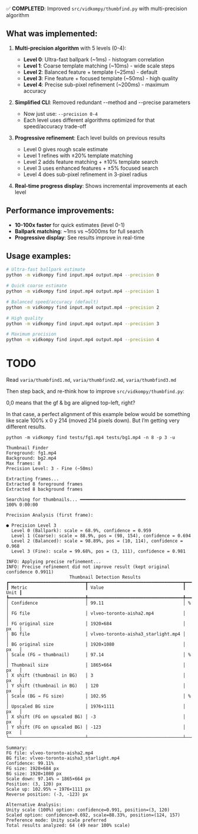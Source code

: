 ✅ **COMPLETED**: Improved `src/vidkompy/thumbfind.py` with multi-precision algorithm

## What was implemented:

1. **Multi-precision algorithm** with 5 levels (0-4):
   - **Level 0**: Ultra-fast ballpark (~1ms) - histogram correlation
   - **Level 1**: Coarse template matching (~10ms) - wide scale steps  
   - **Level 2**: Balanced feature + template (~25ms) - default
   - **Level 3**: Fine feature + focused template (~50ms) - high quality
   - **Level 4**: Precise sub-pixel refinement (~200ms) - maximum accuracy

2. **Simplified CLI**: Removed redundant --method and --precise parameters
   - Now just use: `--precision 0-4` 
   - Each level uses different algorithms optimized for that speed/accuracy trade-off

3. **Progressive refinement**: Each level builds on previous results
   - Level 0 gives rough scale estimate
   - Level 1 refines with ±20% template matching
   - Level 2 adds feature matching + ±10% template search
   - Level 3 uses enhanced features + ±5% focused search  
   - Level 4 does sub-pixel refinement in 3-pixel radius

4. **Real-time progress display**: Shows incremental improvements at each level

## Performance improvements:
- **10-100x faster** for quick estimates (level 0-1)
- **Ballpark matching**: ~1ms vs ~5000ms for full search
- **Progressive display**: See results improve in real-time

## Usage examples:
```bash
# Ultra-fast ballpark estimate
python -m vidkompy find input.mp4 output.mp4 --precision 0

# Quick coarse estimate  
python -m vidkompy find input.mp4 output.mp4 --precision 1

# Balanced speed/accuracy (default)
python -m vidkompy find input.mp4 output.mp4 --precision 2

# High quality
python -m vidkompy find input.mp4 output.mp4 --precision 3

# Maximum precision
python -m vidkompy find input.mp4 output.mp4 --precision 4
```

# TODO

Read `varia/thumbfind1.md`, `varia/thumbfind2.md`, `varia/thumbfind3.md`

Then step back, and re-think how to improve `src/vidkompy/thumbfind.py`: 

0,0 means that the gf & bg are aligned top-left, right? 

In that case, a perfect alignment of this example below would be something like scale 100% x 0 y 214 (moved 214 pixels down). But I’m getting very different results. 


```
python -m vidkompy find tests/fg1.mp4 tests/bg1.mp4 -n 8 -p 3 -u

Thumbnail Finder
Foreground: fg1.mp4
Background: bg2.mp4
Max frames: 8
Precision Level: 3 - Fine (~50ms)

Extracting frames...
Extracted 8 foreground frames
Extracted 8 background frames

Searching for thumbnails... ━━━━━━━━━━━━━━━━━━━━━━━━━━━━━━━━━━━━━━━━ 100% 0:00:00

Precision Analysis (first frame):

● Precision Level 3
  Level 0 (Ballpark): scale ≈ 68.9%, confidence = 0.959
  Level 1 (Coarse): scale = 88.9%, pos = (98, 154), confidence = 0.694
  Level 2 (Balanced): scale = 98.89%, pos = (10, 114), confidence = 0.968
  Level 3 (Fine): scale = 99.68%, pos = (3, 111), confidence = 0.981

INFO: Applying precise refinement...
INFO: Precise refinement did not improve result (kept original confidence 0.9911)
                        Thumbnail Detection Results                        
┏━━━━━━━━━━━━━━━━━━━━━━━━━━━━━┳━━━━━━━━━━━━━━━━━━━━━━━━━━━━━━━━━━━━┳━━━━━━┓
┃ Metric                      ┃ Value                              ┃ Unit ┃
┡━━━━━━━━━━━━━━━━━━━━━━━━━━━━━╇━━━━━━━━━━━━━━━━━━━━━━━━━━━━━━━━━━━━╇━━━━━━┩
│ Confidence                  │ 99.11                              │ %    │
│ FG file                     │ vlveo-toronto-aisha2.mp4           │      │
│ FG original size            │ 1920×684                           │ px   │
│ BG file                     │ vlveo-toronto-aisha3_starlight.mp4 │      │
│ BG original size            │ 1920×1080                          │ px   │
│ Scale (FG → thumbnail)      │ 97.14                              │ %    │
│ Thumbnail size              │ 1865×664                           │ px   │
│ X shift (thumbnail in BG)   │ 3                                  │ px   │
│ Y shift (thumbnail in BG)   │ 120                                │ px   │
│ Scale (BG → FG size)        │ 102.95                             │ %    │
│ Upscaled BG size            │ 1976×1111                          │ px   │
│ X shift (FG on upscaled BG) │ -3                                 │ px   │
│ Y shift (FG on upscaled BG) │ -123                               │ px   │
└─────────────────────────────┴────────────────────────────────────┴──────┘

Summary:
FG file: vlveo-toronto-aisha2.mp4
BG file: vlveo-toronto-aisha3_starlight.mp4
Confidence: 99.11%
FG size: 1920×684 px
BG size: 1920×1080 px
Scale down: 97.14% → 1865×664 px
Position: (3, 120) px
Scale up: 102.95% → 1976×1111 px
Reverse position: (-3, -123) px

Alternative Analysis:
Unity scale (100%) option: confidence=0.991, position=(3, 120)
Scaled option: confidence=0.692, scale=88.33%, position=(124, 157)
Preference mode: Unity scale preferred
Total results analyzed: 64 (49 near 100% scale)
```

